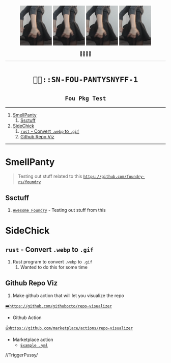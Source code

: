 <p align="center">
<img src="./px/14658245.webp" width="100">
<img src="./px/14658245.webp" width="100">
<img src="./px/14658245.webp" width="100">
<img src="./px/14658245.webp" width="100">
</p>
<p align="center">
👃👃👃👃
</p>

----

<h1 align="center"><code>💅🏻::SN-FOU-PANTYSNYFF-1</code></h1>
<h2 align="center"><code> Fou Pkg Test </code></h2>

----
1. [SmellPanty](#smellpanty)
   1. [Ssctuff](#ssctuff)
2. [SideChick](#sidechick)
   1. [`rust` - Convert `.webp` to `.gif`](#rust---convert-webp-to-gif)
   2. [Github Repo Viz](#github-repo-viz)

----

# SmellPanty

> Testing out stuff related to this
[`https://github.com/foundry-rs/foundry`](https://github.com/foundry-rs/foundry)

## Ssctuff

1. [`Awesome Foundry`](https://github.com/crisgarner/awesome-foundry) -  Testing out stuff from this 

# SideChick

## `rust` - Convert `.webp` to `.gif`

1. Rust program to convert `.webp` to `.gif`
   1. Wanted to do this for some time 


## Github Repo Viz 

1. Make github action that will let you visualize the repo 

[➡️`https://github.com/githubocto/repo-visualizer`](https://github.com/githubocto/repo-visualizer)
- Github Action

[👍`https://github.com/marketplace/actions/repo-visualizer`](https://github.com/marketplace/actions/repo-visualizer)
- Marketplace action 
  - [`Example .yml`](https://github.com/githubocto/repo-visualizer-demo/blob/main/.github/workflows/diagram.yml)

//TriggerPussy/
